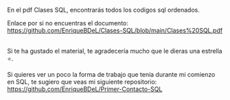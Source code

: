 En el pdf Clases SQL, encontrarás todos los codigos sql ordenados.

Enlace por si no encuentras el documento: https://github.com/EnriqueBDeL/Clases-SQL/blob/main/Clases%20SQL.pdf
<br><br>

Si te ha gustado el material, te agradecería mucho que le dieras una estrella ⭐.

Si quieres ver un poco la forma de trabajo que tenía durante mi comienzo en SQL, te sugiero que veas mi siguiente repositorio: https://github.com/EnriqueBDeL/Primer-Contacto-SQL

